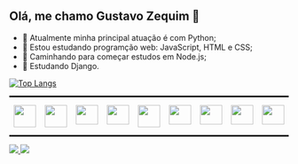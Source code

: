 ## Olá, me chamo Gustavo Zequim 👋

- 🔭 Atualmente minha principal atuação é com Python;
- 🌱 Estou estudando programção web: JavaScript, HTML e CSS;
- 🧐 Caminhando para começar estudos em Node.js;
- 📖 Estudando Django.
<div>
<a href="https://github.com/gustavozequim/github-readme-stats">
  <img src="https://github-readme-stats.vercel.app/api/top-langs/?username=gustavozequim&langs_count=8&theme=dracula" alt="Top Langs" />
</a>
</div>
<hr style="height: 3px;">
<div style="display: inline;display: flex; flex-direction: row;justify-content: space-around;">
  <img src="https://cdn.jsdelivr.net/gh/devicons/devicon@latest/icons/python/python-original.svg" width='40' height='40'/>
  <img src="https://cdn.jsdelivr.net/gh/devicons/devicon@latest/icons/pytest/pytest-original.svg" width='40' height='40'/>
  <img src="https://cdn.jsdelivr.net/gh/devicons/devicon@latest/icons/javascript/javascript-original.svg" width='40' height='35'/>
  <img src="https://cdn.jsdelivr.net/gh/devicons/devicon@latest/icons/flutter/flutter-original.svg" width='40' height='35'/>
  <img src="https://cdn.jsdelivr.net/gh/devicons/devicon@latest/icons/docker/docker-plain.svg" width='40' height='40'/>
  <img src="https://cdn.jsdelivr.net/gh/devicons/devicon@latest/icons/figma/figma-original.svg" width='40' height='35'/>
  <img src="https://cdn.jsdelivr.net/gh/devicons/devicon@latest/icons/git/git-original.svg" width='40' height='35'/>
  <img src="https://cdn.jsdelivr.net/gh/devicons/devicon@latest/icons/vscode/vscode-original.svg" width='40' height='35'/>
  <img src="https://cdn.jsdelivr.net/gh/devicons/devicon@latest/icons/linux/linux-original.svg" width='40' height='35'/>
</div>
<hr style="height: 3px;">
<div>
  <a href="mailto:gustavozequim9@gmail.com">
  <img src="https://img.shields.io/badge/Gmail-D14836?style=for-the-badge&logo=gmail&logoColor=white"/>
  <a href="https://www.linkedin.com/in/gustavo-zequim-maldonado-407485209" target="_blank"><img src="https://img.shields.io/badge/-LinkedIn-%230077B5?style=for-the-badge&logo=linkedin&logoColor=white" target="_blank"></a>
</a>
</div>
